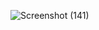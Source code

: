 ![Screenshot (141)](https://github.com/Sahithigit1/Front-End-project/assets/150716274/a2195ed7-3608-4729-b5a7-cac11e2fcad3)

